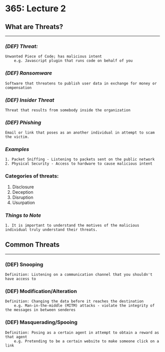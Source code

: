 # 365: Lecture 2

## What are Threats?
___

### _(DEF) Threat:_
    Unwanted Piece of Code; has malicious intent
        e.g. Javascript plugin that runs code on behalf of you
    
### _(DEF) Ransomware_
    Software that threatens to publish user data in exchange for money or compensation

### _(DEF) Insider Threat_
    Threat that results from somebody inside the organization

### _(DEF) Phishing_
    Email or link that poses as an another individual in attempt to scam the victim.

### *Examples*
    1. Packet Sniffing - Listening to packets sent on the public network
    2. Physical Security - Access to hardware to cause malicious intent

### Categories of threats:
1. Disclosure
2. Deception
3. Disruption
4. Usurpation

### _Things to Note_
    1. It is important to understand the motives of the malicious individual truly understand their threats.

## Common Threats
___

### (DEF) Snooping
    Definition: Listening on a communication channel that you shouldn't have access to

### (DEF) Modification/Alteration
    Definition: Changing the data before it reaches the destination
        e.g. Man-in-the-middle (MITM) attacks - violate the integrity of the messages in between senderes

### (DEF) Masquerading/Spooing
    Definition: Posing as a certain agent in attempt to obtain a reward as that agent
        e.g. Pretending to be a certain website to make someone click on a link


